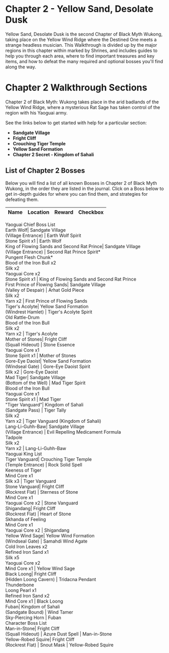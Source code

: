 # Chapter 2 - Yellow Sand, Desolate Dusk

Yellow Sand, Desolate Dusk is the second Chapter of Black Myth Wukong, taking place on the Yellow Wind Ridge where the Destined One meets a strange headless musician. This Walkthrough is divided up by the major regions in this chapter within marked by Shrines, and includes guides to help you through each area, where to find important treasures and key items, and how to defeat the many required and optional bosses you'll find along the way. 

# Chapter 2 Walkthrough Sections

Chapter 2 of Black Myth: Wukong takes place in the arid badlands of the Yellow Wind Ridge, where a mysterious Rat Sage has taken control of the region with his Yaoguai army. 

See the links below to get started with help for a particular section: 

  *  **Sandgate Village**
  *  **Fright Cliff**
  *  **Crouching Tiger Temple**
  *  **Yellow Sand Formation**
  *  **Chapter 2 Secret - Kingdom of Sahali**

##  List of Chapter 2 Bosses

Below you will find a list of all known Bosses in Chapter 2 of Black Myth Wukong, in the order they are listed in the journal. Click on a Boss below to get in-depth guides for where you can find them, and strategies for defeating them. 

Name | Location | Reward | Checkbox   
---|---|---|---  
Yaoguai Chief Boss List   
Earth Wolf| Sandgate Village  
(Village Entrance) | Earth Wolf Spirit  
Stone Spirit x1 | Earth Wolf  
King of Flowing Sands and Second Rat Prince| Sandgate Village  
(Village Entrance) | Second Rat Prince Spirit*  
Pungent Flesh Chunk*  
Blood of the Iron Bull x2  
Silk x2  
Yaoguai Core x2  
Stone Spirit x1 | King of Flowing Sands and Second Rat Prince  
First Prince of Flowing Sands| Sandgate Village  
(Valley of Despair) | Arhat Gold Piece  
Silk x2  
Yarn x2 | First Prince of Flowing Sands  
Tiger's Acolyte| Yellow Sand Formation  
(Windrest Hamlet) | Tiger's Acolyte Spirit  
Old Rattle-Drum  
Blood of the Iron Bull  
Silk x2  
Yarn x2 | Tiger's Acolyte  
Mother of Stones| Fright Cliff  
(Squall Hideout) | Stone Essence  
Yaoguai Core x1  
Stone Spirit x1 | Mother of Stones  
Gore-Eye Daoist| Yellow Sand Formation  
(Windseal Gate) | Gore-Eye Daoist Spirit  
Silk x2 | Gore-Eye Daoist  
Mad Tiger| Sandgate Village  
(Bottom of the Well) | Mad Tiger Spirit  
Blood of the Iron Bull  
Yaoguai Core x1  
Stone Spirit x1 | Mad Tiger  
"Tiger Vanguard"| Kingdom of Sahali  
(Sandgate Pass) | Tiger Tally  
Silk x2  
Yarn x2 | Tiger Vanguard (Kingdom of Sahali)  
Lang-Li-Guhh-Baw| Sandgate Village  
(Village Entrance) | Evil Repelling Medicament Formula  
Tadpole  
Silk x2  
Yarn x2 | Lang-Li-Guhh-Baw  
Yaoguai King List   
Tiger Vanguard| Crouching Tiger Temple  
(Temple Entrance) | Rock Solid Spell  
Keeness of Tiger  
Mind Core x1  
Silk x3 | Tiger Vanguard  
Stone Vanguard| Fright Cliff  
(Rockrest Flat) | Sterness of Stone  
Mind Core x1  
Yaoguai Core x2 | Stone Vanguard  
Shigandang| Fright Cliff  
(Rockrest Flat) | Heart of Stone  
Skhanda of Feeling  
Mind Core x1  
Yaoguai Core x2 | Shigandang  
Yellow Wind Sage| Yellow Wind Formation  
(Windseal Gate) | Samahdi Wind Agate  
Cold Iron Leaves x2  
Refined Iron Sand x1  
Silk x5  
Yaoguai Core x2  
Mind Core x1 | Yellow Wind Sage  
Black Loong| Fright Cliff  
(Hidden Loong Cavern) | Tridacna Pendant  
Thunderbone  
Loong Pearl x1  
Refined Iron Sand x2  
Mind Core x1 | Black Loong  
Fuban| Kingdom of Sahali  
(Sandgate Bound) | Wind Tamer  
Sky-Piercing Horn | Fuban  
Character Boss List   
Man-in-Stone| Fright Cliff  
(Squall Hideout) | Azure Dust Spell | Man-in-Stone  
Yellow-Robed Squire| Fright Cliff  
(Rockrest Flat) | Snout Mask | Yellow-Robed Squire
